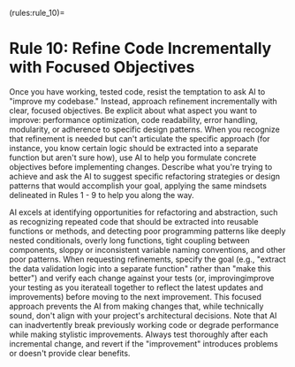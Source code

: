 (rules:rule_10)=
# Rule 10: Refine Code Incrementally with Focused Objectives

Once you have working, tested code, resist the temptation to ask AI to "improve my codebase." Instead, approach refinement incrementally with clear, focused objectives. Be explicit about what aspect you want to improve: performance optimization, code readability, error handling, modularity, or adherence to specific design patterns. When you recognize that refinement is needed but can't articulate the specific approach (for instance, you know certain logic should be extracted into a separate function but aren't sure how), use AI to help you formulate concrete objectives before implementing changes. Describe what you're trying to achieve and ask the AI to suggest specific refactoring strategies or design patterns that would accomplish your goal, applying the same mindsets delineated in Rules 1 - 9 to help you along the way.

AI excels at identifying opportunities for refactoring and abstraction, such as recognizing repeated code that should be extracted into reusable functions or methods, and detecting poor programming patterns like deeply nested conditionals, overly long functions, tight coupling between components, sloppy or inconsistent variable naming conventions, and other poor patterns. When requesting refinements, specify the goal (e.g., "extract the data validation logic into a separate function" rather than "make this better") and verify each change against your tests (or, improvingimprove your testing as you iterateall together to reflect  the latest updates and improvements) before moving to the next improvement. This focused approach prevents the AI from making changes that, while technically sound, don't align with your project's architectural decisions. Note that AI can inadvertently break previously working code or degrade performance while making stylistic improvements. Always test thoroughly after each incremental change, and revert if the "improvement" introduces problems or doesn't provide clear benefits. 

